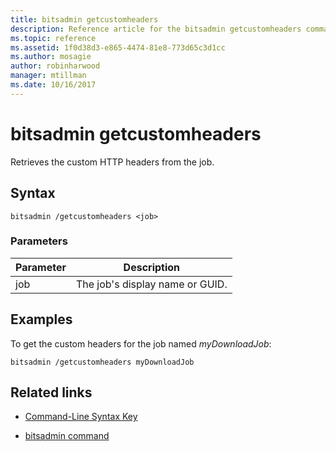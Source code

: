 ```yaml
---
title: bitsadmin getcustomheaders
description: Reference article for the bitsadmin getcustomheaders command, which retrieves the custom HTTP headers from the job.
ms.topic: reference
ms.assetid: 1f0d38d3-e865-4474-81e8-773d65c3d1cc
ms.author: mosagie
author: robinharwood
manager: mtillman
ms.date: 10/16/2017
---
```


# bitsadmin getcustomheaders

Retrieves the custom HTTP headers from the job.

## Syntax

```
bitsadmin /getcustomheaders <job>
```

### Parameters

| Parameter | Description |
| -------------- | -------------- |
| job | The job's display name or GUID. |

## Examples

To get the custom headers for the job named *myDownloadJob*:

```
bitsadmin /getcustomheaders myDownloadJob
```

## Related links

- [Command-Line Syntax Key](command-line-syntax-key.md)

- [bitsadmin command](bitsadmin.md)
